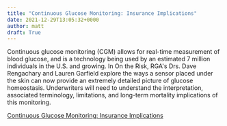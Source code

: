 ```yaml
---
title: "Continuous Glucose Monitoring: Insurance Implications"
date: 2021-12-29T13:05:32+0000
author: matt
draft: True
---
```

Continuous glucose monitoring (CGM) allows for real-time measurement of blood glucose, and is a technology being used by an estimated 7 million individuals in the U.S. and growing. In On the Risk, RGA's Drs. Dave Rengachary and Lauren Garfield explore the ways a sensor placed under the skin can now provide an extremely detailed picture of glucose homeostasis. Underwriters will need to understand the interpretation, associated terminology, limitations, and long-term mortality implications of this monitoring.

[ Continuous Glucose Monitoring: Insurance Implications ]( https://www.rgare.com/docs/default-source/newsletters-articles/glucose.pdf?sfvrsn=bfee9014_0 )
